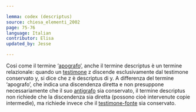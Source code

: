 ```yaml
---

lemma: codex (descriptus)
source: chiesa_elementi_2002
page: 75-76
language: Italian
contributor: Elisa
updated_by: Jesse

---
```


Cosi come il termine ‘[apografo](apograph.html)‘, anche il termine descriptus è un termine relazionale: quando un [testimone](witness.html) z discende esclusivamente dal testimone conservato y, si dice che z è descriptus di y. A differenza del termine ‘apografo’, che indica una discendenza diretta e non presuppone necessariamente che il suo [antigrafo](antigraph.html) sia conservato, il termine descriptus non richiede che la discendenza sia diretta (possono cioè intervenute copie intermedie), ma richiede invece che il [testimone-fonte](examplar.html) sia conservato.
